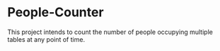 # People-Counter

This project intends to count the number of people occupying multiple tables at any point of time.
